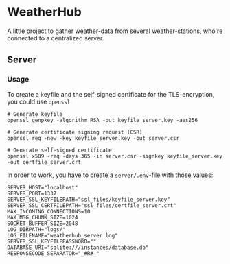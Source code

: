# WeatherHub

A little project to gather weather-data from several weather-stations, who're connected to a centralized server.

## Server

### Usage

To create a keyfile and the self-signed certificate for the TLS-encryption, you could use `openssl`:

```
# Generate keyfile
openssl genpkey -algorithm RSA -out keyfile_server.key -aes256

# Generate certificate signing request (CSR)
openssl req -new -key keyfile_server.key -out server.csr

# Generate self-signed certificate
openssl x509 -req -days 365 -in server.csr -signkey keyfile_server.key -out certfile_server.crt
```

In order to work, you have to create a `server/.env`-file with those values:

```
SERVER_HOST="localhost"
SERVER_PORT=1337
SERVER_SSL_KEYFILEPATH="ssl_files/keyfile_server.key"
SERVER_SSL_CERTFILEPATH="ssl_files/certfile_server.crt"
MAX_INCOMING_CONNECTIONS=10
MAX_MSG_CHUNK_SIZE=1024
SOCKET_BUFFER_SIZE=2048
LOG_DIRPATH="logs/"
LOG_FILENAME="weatherhub_server.log"
SERVER_SSL_KEYFILEPASSWORD=""
DATABASE_URI="sqlite:///instances/database.db"
RESPONSECODE_SEPARATOR="_#R#_"
```
